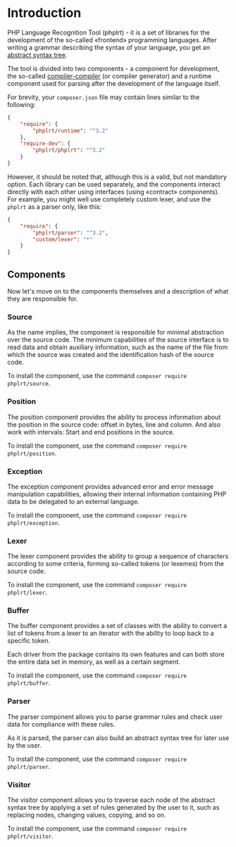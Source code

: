 # Introduction

PHP Language Recognition Tool (phplrt) - it is a set of libraries for the
development of the so-called &laquo;frontend&raquo; programming languages.
After writing a grammar describing the syntax of your language, you get an
[abstract syntax tree](https://en.wikipedia.org/wiki/Abstract_syntax_tree).

The tool is divided into two components - a component for development, the
so-called [compiler-compiler](https://en.wikipedia.org/wiki/Compiler-compiler)
(or compiler generator) and a runtime component used for parsing after the 
development of the language itself.

For brevity, your `composer.json` file may contain lines similar to the following:

```json
{
    "require": {
        "phplrt/runtime": "^3.2"
    },
    "require-dev": {
        "phplrt/phplrt": "^3.2"
    }
}
```

However, it should be noted that, although this is a valid, but not mandatory
option. Each library can be used separately, and the components interact
directly with each other using interfaces (using &laquo;contract&raquo; 
components). For example, you might well use completely custom lexer, and use
the `phplrt` as a parser only, like this:

```json
{
    "require": {
        "phplrt/parser": "^3.2",
        "custom/lexer": "*"
    }
}
```

## Components

Now let's move on to the components themselves and a description of what they
are responsible for.

### Source

As the name implies, the component is responsible for minimal abstraction
over the source code. The minimum capabilities of the source interface is
to read data and obtain auxiliary information, such as the name of the file
from which the source was created and the identification hash of the
source code.

To install the component, use the command `composer require phplrt/source`.

### Position

The position component provides the ability to process information about the
position in the source code: offset in bytes, line and column. And also work
with intervals: Start and end positions in the source.

To install the component, use the command `composer require phplrt/position`.

### Exception

The exception component provides advanced error and error message manipulation
capabilities, allowing their internal information containing PHP data to be
delegated to an external language.

To install the component, use the command `composer require phplrt/exception`.

### Lexer

The lexer component provides the ability to group a sequence of characters
according to some criteria, forming so-called tokens (or lexemes) from the
source code.

To install the component, use the command `composer require phplrt/lexer`.

### Buffer

The buffer component provides a set of classes with the ability to convert
a list of tokens from a lexer to an iterator with the ability to loop back
to a specific token.

Each driver from the package contains its own features and can both store
the entire data set in memory, as well as a certain segment.

To install the component, use the command `composer require phplrt/buffer`.

### Parser

The parser component allows you to parse grammar rules and check user data
for compliance with these rules.

As it is parsed, the parser can also build an abstract syntax tree for
later use by the user.

To install the component, use the command `composer require phplrt/parser`.

### Visitor

The visitor component allows you to traverse each node of the abstract
syntax tree by applying a set of rules generated by the user to it,
such as replacing nodes, changing values, copying, and so on.

To install the component, use the command `composer require phplrt/visitor`.
